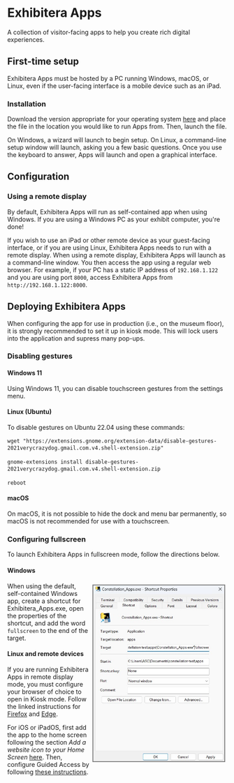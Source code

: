 # Exhibitera Apps
A collection of visitor-facing apps to help you create rich digital experiences.

## First-time setup
Exhibitera Apps must be hosted by a PC running Windows, macOS, or Linux, even if the user-facing interface is a mobile device such as an iPad.

### Installation
Download the version appropriate for your operating system [here](https://cosmicchatter.org/constellation/constellation.html) and place the file in the location you would like to run Apps from. Then, launch the file.

On Windows, a wizard will launch to begin setup. On Linux, a command-line setup window will launch, asking you a few basic questions. Once you use the keyboard to answer, Apps will launch and open a graphical interface.

## Configuration

### Using a remote display
By default, Exhibitera Apps will run as self-contained app when using Windows. If you are using a Windows PC as your exhibit computer, you're done!

If you wish to use an iPad or other remote device as your guest-facing interface, or if you are using Linux, Exhibitera Apps needs to run with a remote display. When using a remote display, Exhibitera Apps will launch as a command-line window. You then access the app using a regular web browser. For example, if your PC has a static IP address of `192.168.1.122` and you are using port `8000`, access Exhibitera Apps from `http://192.168.1.122:8000`.

## Deploying Exhibitera Apps
When configuring the app for use in production (i.e., on the museum floor), it is strongly recommended to set it up in kiosk mode. This will lock users into the application and supress many pop-ups.

### Disabling gestures

#### Windows 11
Using Windows 11, you can disable touchscreen gestures from the settings menu.

#### Linux (Ubuntu)
To disable gestures on Ubuntu 22.04 using these commands:

```commandline
wget "https://extensions.gnome.org/extension-data/disable-gestures-2021verycrazydog.gmail.com.v4.shell-extension.zip"

gnome-extensions install disable-gestures-2021verycrazydog.gmail.com.v4.shell-extension.zip

reboot
```

#### macOS
On macOS, it is not possible to hide the dock and menu bar permanently, so macOS is not recommended for use with a touchscreen.

### Configuring fullscreen
To launch Exhibitera Apps in fullscreen mode, follow the directions below.

#### Windows 

<img src="_static/fullscreen_shortcut.jpg" style="width: 300px; float: right; border: 2px solid gray; margin: 5px;"></img>

When using the default, self-contained Windows app, create a shortcut for Exhibitera_Apps.exe, open the properties of the shortcut, and add the word `fullscreen` to the end of the target.



#### Linux and remote devices
If you are running Exhibitera Apps in remote display mode, you must configure your browser of choice to open in Kiosk mode. Follow the linked instructions for [Firefox](https://support.mozilla.org/en-US/kb/firefox-enterprise-kiosk-mode) and [Edge](https://learn.microsoft.com/en-us/deployedge/microsoft-edge-configure-kiosk-mode).

For iOS or iPadOS, first add the app to the home screen following the section _Add a website icon to your Home Screen_ [here](https://support.apple.com/guide/iphone/bookmark-favorite-webpages-iph42ab2f3a7/ios). Then, configure Guided Access by following [these instructions](https://support.apple.com/en-us/HT202612).